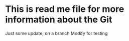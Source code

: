 # This is read me file for more information about the Git
Just some update, on a branch
Modify for testing 
